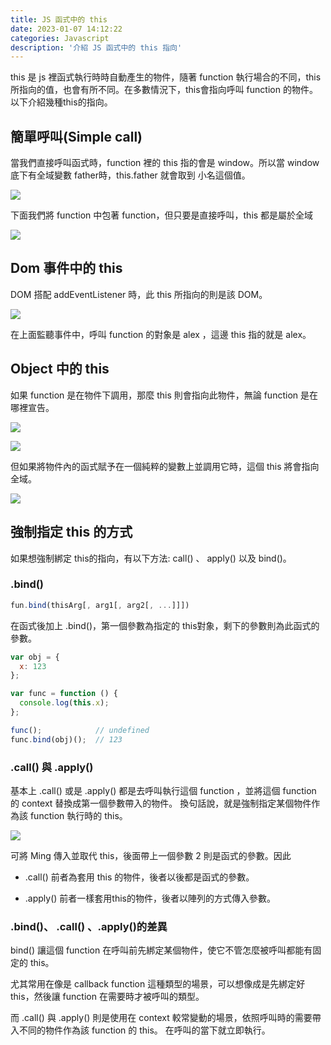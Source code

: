 ```yaml
---
title: JS 函式中的 this
date: 2023-01-07 14:12:22
categories: Javascript
description: '介紹 JS 函式中的 this 指向'
---
```


this 是 js 裡函式執行時時自動產生的物件，隨著 function 執行場合的不同，this 所指向的值，也會有所不同。在多數情況下，this會指向呼叫 function 的物件。以下介紹幾種this的指向。

## 簡單呼叫(Simple call)

當我們直接呼叫函式時，function 裡的 this 指的會是 window。所以當 window 底下有全域變數 father時，this.father 就會取到 小名這個值。

![](https://miro.medium.com/max/786/1*h2Km5Rhqry8i1burk6etZw.webp)

下面我們將 function 中包著 function，但只要是直接呼叫，this 都是屬於全域

![](https://miro.medium.com/max/640/1*Yv7W__PfC7CEQtwZLjRc3g.webp)

## Dom 事件中的 this

DOM 搭配 addEventListener 時，此 this 所指向的則是該 DOM。

![](https://miro.medium.com/max/750/1*PCxrl_RtJBAsb12ke8P4bQ.webp)

在上面監聽事件中，呼叫 function 的對象是 alex ，這邊 this 指的就是 alex。

## Object 中的 this

如果 function 是在物件下調用，那麼 this 則會指向此物件，無論 function 是在哪裡宣告。

![](https://miro.medium.com/max/640/1*DDrEW2TbhefiB-8NSIj4cQ.webp)

![](https://miro.medium.com/max/1100/1*FJx6YqVd894ZH6fnuqtoWw.webp)

但如果將物件內的函式賦予在一個純粹的變數上並調用它時，這個 this 將會指向全域。

![](https://miro.medium.com/max/750/1*wNtijWCK_KPREHPKT-ULyw.webp)

## 強制指定 this 的方式

如果想強制綁定 this的指向，有以下方法: call() 、 apply() 以及 bind()。

### .bind()

``` js
fun.bind(thisArg[, arg1[, arg2[, ...]]])
```

在函式後加上 .bind()，第一個參數為指定的 this對象，剩下的參數則為此函式的參數。

``` js
var obj = {
  x: 123
};

var func = function () {
  console.log(this.x);
};

func();            // undefined
func.bind(obj)();  // 123
```

### .call() 與 .apply()

基本上 .call() 或是 .apply() 都是去呼叫執行這個 function ，並將這個 function 的 context 替換成第一個參數帶入的物件。 換句話說，就是強制指定某個物件作為該 function 執行時的 this。

![](https://miro.medium.com/max/720/1*G9i16krE_w0op-vUYlwGQg.webp)

可將 Ming 傳入並取代 this，後面帶上一個參數 2 則是函式的參數。因此

- .call() 前者為套用 this 的物件，後者以後都是函式的參數。

- .apply() 前者一樣套用this的物件，後者以陣列的方式傳入參數。

### .bind()、 .call() 、.apply()的差異

bind() 讓這個 function 在呼叫前先綁定某個物件，使它不管怎麼被呼叫都能有固定的 this。

尤其常用在像是 callback function 這種類型的場景，可以想像成是先綁定好 this，然後讓 function 在需要時才被呼叫的類型。

而 .call() 與 .apply() 則是使用在 context 較常變動的場景，依照呼叫時的需要帶入不同的物件作為該 function 的 this。 在呼叫的當下就立即執行。














